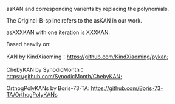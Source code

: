 asKAN and corresponding varients by replacing the polynomials.

The Original-B-spline refers to the asKAN in our work.

asXXXKAN with one iteration is XXXKAN.

Based heavily on:

  KAN by KindXiaoming：https://github.com/KindXiaoming/pykan; 

  ChebyKAN by SynodicMonth：https://github.com/SynodicMonth/ChebyKAN; 

  OrthogPolyKANs by Boris-73-TA: https://github.com/Boris-73-TA/OrthogPolyKANs





